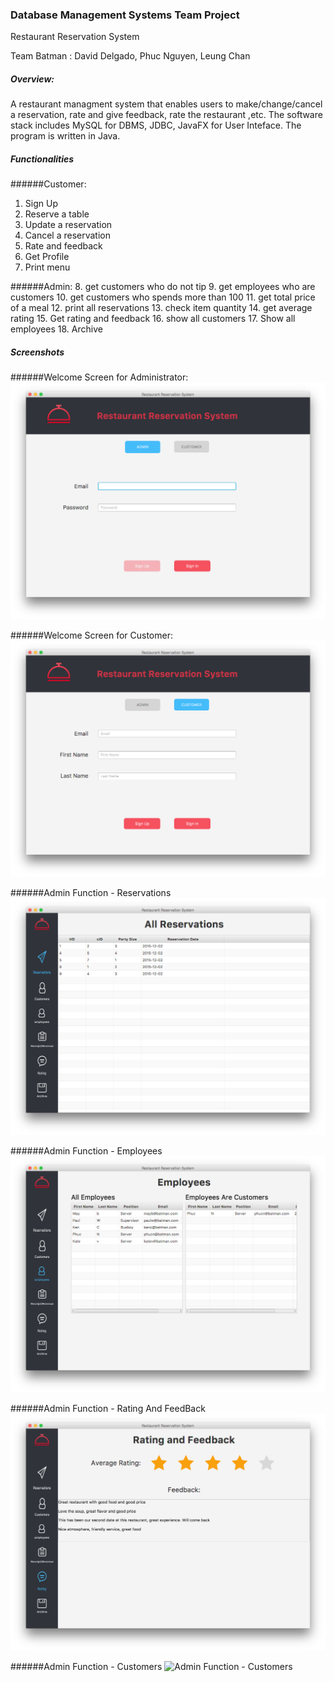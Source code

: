 ### Database Management Systems Team Project
Restaurant Reservation System

Team Batman : David Delgado, Phuc Nguyen, Leung Chan

##### Overview:
A restaurant managment system that enables users to make/change/cancel a reservation, rate and give feedback, rate the restaurant ,etc.
The software stack includes MySQL for DBMS, JDBC, JavaFX for User Inteface. The program is written in Java.


##### Functionalities 

######Customer:
1. Sign Up
2. Reserve a table
3. Update a reservation
4. Cancel a reservation
5. Rate and feedback
6. Get Profile
7. Print menu

######Admin:
8. get customers who do not tip
9. get employees who are customers
10. get customers who spends more than 100
11. get total price of a meal
12. print all reservations
13. check item quantity
14. get average rating
15. Get rating and feedback
16. show all customers
17. Show all employees
18. Archive

##### Screenshots
######Welcome Screen for Administrator:
![Welcome Screen for Administrator](/screenshots/WelcomeScreen_Admin.png)

######Welcome Screen for Customer:
![Welcome Screen for Customer](/screenshots/WelcomeScreen_Customer.png)

######Admin Function - Reservations
![Admin Function - Reservations](/screenshots/Admin_AllReservations.png)

######Admin Function - Employees
![Admin Function - Employees](/screenshots/Admin_Employees.png)

######Admin Function - Rating And FeedBack
![Admin Function - Rating and Feedback](/screenshots/Admin_RatingAndFeedback.png)

######Admin Function - Customers
![Admin Function - Customers](/screenshots/Admin_Customers.png)

